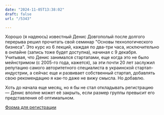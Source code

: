 ```yaml
---
date: "2024-11-05T13:38:02"
draft: false
url: "/5343"

---
```

Хорошо (я надеюсь) известный Денис Довгополый после долгого перерыва решил прочитать свой семинар "Основы технологического бизнеса". Это курс из 6 лекций, каждая по два-три часа, исключительно в онлайне (запись тоже будет доступна), начиная с 9 декабря. Учитывая, что Денис занимался стартапами, еще когда это не было мейнстримом (с 2005-го года, кажется), за эти почти 20 лет заслужил репутацию самого авторитетного специалиста в украинской стартап-индустрии, а сейчас еще и развивает собственный стартап, добавлять свою рекомендацию я как-то даже не вижу смысла. Но добавлю.

Хоть до начала еще месяц, но я бы не стал откладывать регистрацию — Денис вполне может её закрыть, если размер группы превысит его представления об оптимальном.

[Форма для регистрации](https://docs.google.com/forms/d/e/1FAIpQLSfh45PhzxOPbdOy6vq729Ooc2BKM68iXAOchuPSmBkQfF1IrQ/viewform)

